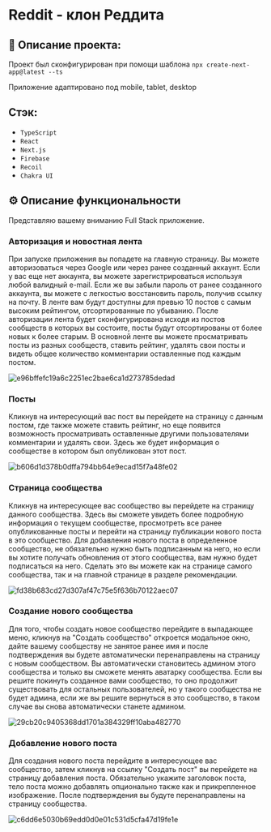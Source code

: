 # Reddit - клон Реддита

## 📓 Описание проекта:

Проект был сконфигурирован при помощи шаблона `npx create-next-app@latest --ts`

Приложение адаптировано под mobile, tablet, desktop

## Cтэк:

* `TypeScript`
* `React`
* `Next.js`
* `Firebase`
* `Recoil`
* `Chakra UI`

## ⚙️ Описание функциональности

Представляю вашему вниманию Full Stack приложение.

### Авторизация и новостная лента

При запуске приложения вы попадете на главную страницу. Вы можете авторизоваться через Google или через ранее созданный аккаунт. Если у вас еще нет аккаунта, вы можете зарегистрироваться используя любой валидный e-mail. Если же вы забыли пароль от ранее созданного аккаунта, вы можете с легкостью восстановить пароль, получив ссылку на почту. В ленте вам будут доступны для превью 10 постов с самым высоким рейтингом, отсортированные по убыванию. После авторизации лента будет сконфигурирована исходя из постов сообществ в которых вы состоите, посты будут отсортированы от более новых к более старым. В основной ленте вы можете просматривать посты из разных сообществ, ставить рейтинг, удалять свои посты и видеть общее количество комментарии оставленные под каждым постом.

![e96bffefc19a6c2251ec2bae6ca1d273785dedad](https://user-images.githubusercontent.com/99764749/197866393-604c0260-dedf-48d7-9ab6-c85b4a58d4af.gif)


### Посты

Кликнув на интересующий вас пост вы перейдете на страницу с данным постом, где также можете ставить рейтинг, но еще появится возможность просматривать оставленные другими пользователями комментарии и удалять свои. Здесь же будет информация о сообществе в котором был опубликован этот пост.

![b606d1d378b0dffa794bb64e9ecad15f7a48fe02](https://user-images.githubusercontent.com/99764749/197867990-8a20df70-079d-4e0c-86a2-61593c23980d.gif)


### Страница сообщества

Кликнув на интересующее вас сообщество вы перейдете на страницу данного сообщества. Здесь вы сможете увидеть более подробную информация о текущем сообществе, просмотреть все ранее опубликованные посты и перейти на страницу публикации нового поста в это сообщество. Для добавления нового поста в определенное сообщество, не обязательно нужно быть подписанным на него, но если вы хотите получать обновления от этого сообщества, вам нужно будет подписаться на него. Сделать это вы можете как на странице самого сообщества, так и на главной странице в разделе рекомендации.

![fd38b683cd27d307af47c75e5f636b70122aec07](https://user-images.githubusercontent.com/99764749/197872630-97af91cc-b011-4efb-89e4-69a9474475a6.gif)


### Создание нового сообщества

Для того, чтобы создать новое сообщество перейдите в выпадающее меню, кликнув на "Создать сообщество" откроется модальное окно, дайте вашему сообществу не занятое ранее имя и после подтверждения вы будете автоматически перенаправлены на страницу с новым сообществом. Вы автоматически становитесь админом этого сообщества и только вы сможете менять аватарку сообщества. Если вы решите покинуть созданное вами сообщество, то оно продолжит существовать для остальных пользователей, но у такого сообщества не будет админа, если же вы решите вернуться в это сообщество, в таком случае вы снова автоматически станете админом.

![29cb20c9405368dd1701a384329ff10aba482770](https://user-images.githubusercontent.com/99764749/197874711-5b501e76-086a-4c7b-8cd4-8322ee2fe5ad.gif)


### Добавление нового поста

Для создания нового поста перейдите в интересующее вас сообщество, затем кликнув на ссылку "Создать пост" вы перейдете на страницу добавления поста. Обязательно укажите заголовок поста, тело поста можно добавлять опционально также как и прикрепленное изображение. После подтверждения вы будуте перенаправлены на страницу сообщества.

![c6dd6e5030b69edd0d0e01c531d5cfa47d19fe1e](https://user-images.githubusercontent.com/99764749/197878605-b838edb6-6238-4e0d-9a0e-eb6bd52deb05.gif)
